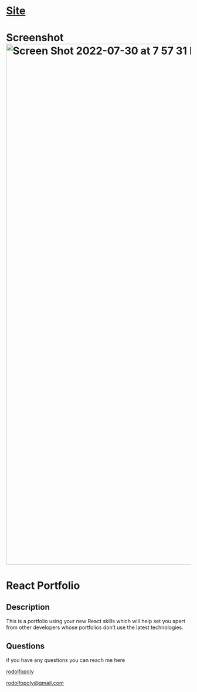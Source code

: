 
# [Site]()
  
  # Screenshot<img width="1416" alt="Screen Shot 2022-07-30 at 7 57 31 PM" src="https://user-images.githubusercontent.com/98934009/182003995-c6b5700e-5eeb-4858-b4fe-38a1a6109097.png">


  



  
# React Portfolio 
  
  ## Description
  
  This is a portfolio using your new React skills which will help set you apart from other developers whose portfolios don’t use the latest technologies.
  
  
  
  ## Questions
  if you have any questions you can reach me here

  [rodolfopoly](https://github.com/rodolfopoly)

  [rodolfopoly@gmail.com](mailto:rodolfopoly@gmail.com)
